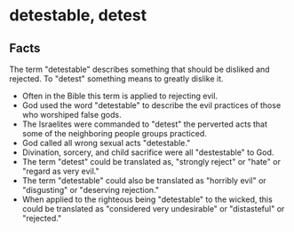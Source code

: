 # detestable, detest

## Facts

The term "detestable" describes something that should be disliked and rejected. To "detest" something means to greatly dislike it. 

* Often in the Bible this term is applied to rejecting evil.
* God used the word "detestable" to describe the evil practices of those who worshiped false gods.
* The Israelites were commanded to "detest" the perverted acts that some of the neighboring people groups practiced.
* God called all wrong sexual acts "detestable."
* Divination, sorcery, and child sacrifice were all "destestable" to God.
* The term "detest" could be translated as, "strongly reject" or "hate" or "regard as very evil."
* The term "detestable" could also be translated as "horribly evil" or "disgusting" or "deserving rejection."
* When applied to the righteous being "detestable" to the wicked, this could be translated as "considered very undesirable" or "distasteful" or "rejected."